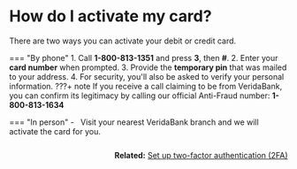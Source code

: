 # How do I activate my card?

There are two ways you can activate your debit or credit card.

=== "By phone"
    1. Call **1-800-813-1351** and press **3**, then **#**.
    2. Enter your **card number** when prompted.
    3. Provide the **temporary pin** that was mailed to your address.
    4. For security, you'll also be asked to verify your personal information.
    ???+ note
        If you receive a call claiming to be from VeridaBank, you can confirm its legitimacy by calling our official Anti-Fraud number: **1-800-813-1634**

=== "In person"
    - &nbsp;&nbsp;Visit your nearest VeridaBank branch and we will activate the card for you.

<div style="float:right; margin-top:12px;">
  <strong>Related:</strong>
  <a href="../Set%20up%202FA/">Set up two-factor authentication (2FA)</a>
</div>
<div style="clear:both;"></div>

